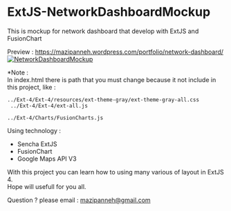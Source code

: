 # ExtJS-NetworkDashboardMockup
This is mockup for network dashboard that develop with ExtJS and FusionChart</br>

Preview : https://mazipanneh.wordpress.com/portfolio/network-dashboard/</br>
<a href="https://mazipanneh.wordpress.com/portfolio/network-dashboard/" target="_blank"><img src="https://i1.wp.com/i1176.photobucket.com/albums/x322/mazipanneh/NetworkDashboardByMazipan_zps98eb365f.jpg" alt="NetworkDashboardMockup" /></a>

*Note :</br>
    In index.html there is path that you must change because it not include in this project, like : </br>
    <code>  ../Ext-4/Ext-4/resources/ext-theme-gray/ext-theme-gray-all.css </code> </br>
    <code>  ../Ext-4/Ext-4/ext-all.js </code> </br>
    <code>  ../Ext-4/Charts/FusionCharts.js </code>

Using technology :</br>
- Sencha ExtJS
- FusionChart
- Google Maps API V3

With this project you can learn how to using many various of layout in ExtJS 4.</br>
Hope will usefull for you all.</br>

Question ? please email : mazipanneh@gmail.com
